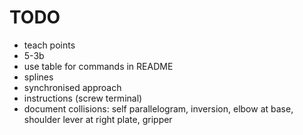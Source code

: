 # TODO

* teach points
* 5-3b
* use table for commands in README
* splines
* synchronised approach
* instructions (screw terminal)
* document collisions: self parallelogram, inversion, elbow at base, shoulder lever at right plate, gripper
